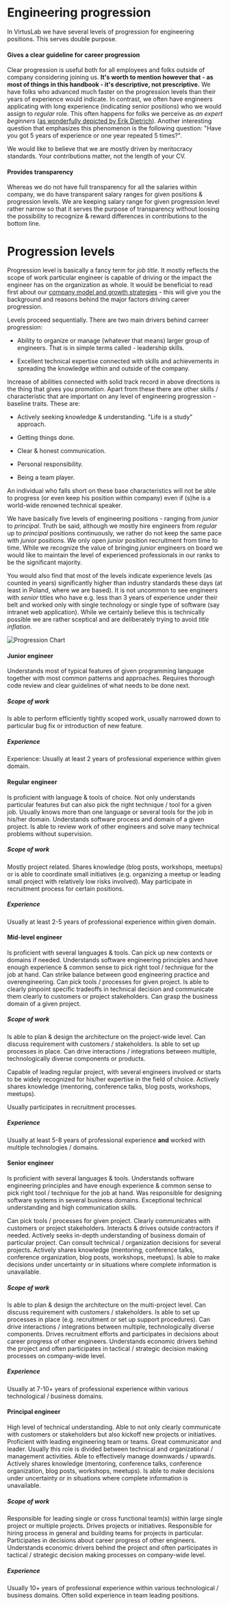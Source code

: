 # Engineering progression

In VirtusLab we have several levels of progression for engineering positions. This serves double purpose.

#### Gives a clear guideline for career progression

Clear progression is useful both for all employees and folks outside of company considering joining us. **It's worth to mention however that - as most of things in this handbook - it's descriptive, not prescriptive.** We have folks who advanced much faster on the progression levels than their years of experience would indicate. In contrast, we often have engineers applicating with long experience (indicating senior positions) who we would assign to _regular_ role. This often happens for folks we perceive as _an expert beginners_ ([as wonderfully depicted by Erik Dietrich](https://www.daedtech.com/how-developers-stop-learning-rise-of-the-expert-beginner/)). Another interesting question that emphasizes this phenomenon is the following question: "Have you got 5 years of experience or one year repeated 5 times?".

We would like to believe that we are mostly driven by meritocracy standards. Your contributions matter, not the length of your CV.

#### Provides transparency 

Whereas we do not have full transparency for all the salaries within company, we do have transparent salary ranges for given positions & progression levels. We are keeping salary range for given progression level rather narrow so that it serves the purpose of transparency without loosing the possibility to recognize & reward differences in contributions to the bottom line. 

# Progression levels

Progression level is basically a fancy term for _job title_. It mostly reflects the scope of work particular engineer is capable of driving or the impact the engineer has on the organization as whole. It would be beneficial to read first about our [company model and growth strategies](company-model.md) - this will give you the background and reasons behind the major factors driving career progression.

Levels proceed sequentially. There are two main drivers behind carreer progression:

* Ability to organize or manage (whatever that means) larger group of engineers. That is in simple terms called - leadership skills.

* Excellent technical expertise connected with skills and achievements in spreading the knowledge within and outside of the company.

Increase of abilities connected with solid track record in above directions is the thing that gives you promotion. Apart from these there are other skills / characteristic that are important on any level of engineering progression - baseline traits. These are:

* Actively seeking knowledge & understanding. "Life is a study" approach.

* Getting things done.

* Clear & honest communication.

* Personal responsibility.

* Being a team player.

An individual who falls short on these base characteristics will not be able to progress (or even keep his position within company) even if (s)he is a world-wide renowned technical speaker.

We have basically five levels of engineering positions - ranging from _junior_ to _principal_. Truth be said, although we mostly hire engineers from _regular_ up to _principal_ positions continuously, we rather do not keep the same pace with _junior_ positions. We only open _junior_ position recruitment from time to time. While we recognize the value of bringing _junior_ engineers on board we would like to maintain the level of experienced professionals in our ranks to be the significant majority. 

You would also find that most of the levels indicate experience levels (as counted in years) significantly higher than industry standards these days (at least in Poland, where we are based). It is not uncommon to see engineers with _senior_ titles who have e.g. less than 3 years of experience under their belt and worked only with single technology or single type of software (say intranet web application). While we certainly believe this is technically possible we are rather sceptical and are deliberately trying to avoid _title inflation_.  

![Progression Chart](img/progression.png)

#### Junior engineer

Understands most of typical features of given programming language together with most common patterns and approaches. Requires thorough code review and clear guidelines of what needs to be done next. 

##### Scope of work

Is able to perform efficiently tightly scoped work, usually narrowed down to particular bug fix or introduction of new feature.

##### Experience

Experience: Usually at least 2 years of professional experience within given domain.

#### Regular engineer

Is proficient with language & tools of choice. Not only understands particular features but can also pick the right technique / tool for a given job. Usually knows more than one language or several tools for the job in his/her domain.
Understands software process and domain of a given project. Is able to review work of other engineers and solve many technical problems without supervision. 

##### Scope of work

Mostly project related. Shares knowledge (blog posts, workshops, meetups) or is able to coordinate small initiatives (e.g. organizing a meetup or leading small project with relatively low risks involved). May participate in recruitment process for certain positions.

##### Experience

Usually at least 2-5 years of professional experience within given domain.

#### Mid-level engineer

Is proficient with several languages & tools. Can pick up new contexts or domains if needed. Understands software engineering principles and have enough experience & common sense to pick right tool / technique for the job at hand. Can strike balance between good engineering practice and overengineering. Can pick tools / processes for given project. Is able to clearly pinpoint specific tradeoffs in technical decision and communicate them clearly to customers or project stakeholders. Can grasp the business domain of a given project.


##### Scope of work

Is able to plan & design the architecture on the project-wide level. Can discuss requirement with customers / stakeholders. Is able to set up processes in place. Can drive interactions / integrations between multiple, technologically diverse components or products.

Capable of leading regular project, with several engineers involved or starts to be widely recognized for his/her expertise in the field of choice. Actively shares knowledge (mentoring, conference talks, blog posts, workshops, meetups). 

Usually participates in recruitment processes.

##### Experience

Usually at least 5-8 years of professional experience **and** worked with multiple technologies / domains. 

#### Senior engineer

Is proficient with several languages & tools. Understands software engineering principles and have enough experience & common sense to pick right tool / technique for the job at hand. Was responsible for designing software systems in several business domains. Exceptional technical understanding and high communication skills.

Can pick tools / processes for given project. Clearly communicates with customers or project stakeholders. Interacts & drives outside contractors if needed. Actively seeks in-depth understanding of business domain of particular project. Can consult technical / organization decisions for several projects. Actively shares knowledge (mentoring, conference talks, conference organization, blog posts, workshops, meetups).  Is able to make decisions under uncertainty or in situations where complete information is unavailable. 

##### Scope of work

Is able to plan & design the architecture on the multi-project level. Can discuss requirement with customers / stakeholders. Is able to set up processes in place (e.g. recruitment or set up support procedures). Can drive interactions / integrations between multiple, technologically diverse components. Drives recruitment efforts and participates in decisions about career progress of other engineers. Understands economic drivers behind the project and often participates in tactical / strategic decision making processes on company-wide level.

##### Experience

Usually at 7-10+ years of professional experience within various technological / business domains.

#### Principal engineer

High level of technical understanding. Able to not only clearly communicate with customers or stakeholders but also kickoff new projects or initiatives. Proficient with leading engineering team or teams. 
Great communicator and leader. Usually this role is divided between technical and organizational / management activities. Able to effectively manage downwards / upwards. Actively shares knowledge (mentoring, conference talks, conference organization, blog posts, workshops, meetups).  Is able to make decisions under uncertainty or in situations where complete information is unavailable. 

##### Scope of work

Responsible for leading single or cross functional team(s) within large single project or multiple projects. Drives projects or initiatives. Responsible for hiring process in general and building teams for projects in particular. Participates in decisions about career progress of other engineers. Understands economic drivers behind the project and often participates in tactical / strategic decision making processes on company-wide level.

##### Experience

Usually 10+ years of professional experience within various technological / business domains. Often solid experience in team leading positions. 
